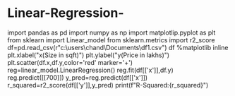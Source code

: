 # Linear-Regression-
import pandas as pd
import numpy as np
import matplotlip.pyplot as plt
from sklearn import Linear_model
from sklearn.metrics import r2_score
df=pd.read_csv(r"c:\users\chand\Documents\df1.csv")
df
%matplotlib inline
plt.xlabel("x(Size in sqft)")
plt.ylabel("y(Price in lakhs)")
plt.scatter(df.x,df.y,color='red' marker='+')
reg=linear_model.LinearRegression()
reg.fit(df[['x']],df.y)
reg.predict([[700]])
y_pred=reg.predict(df[['x']])
r_squared=r2_score(df[['y']],y_pred)
print(f"R-Squared:{r_squared}")
